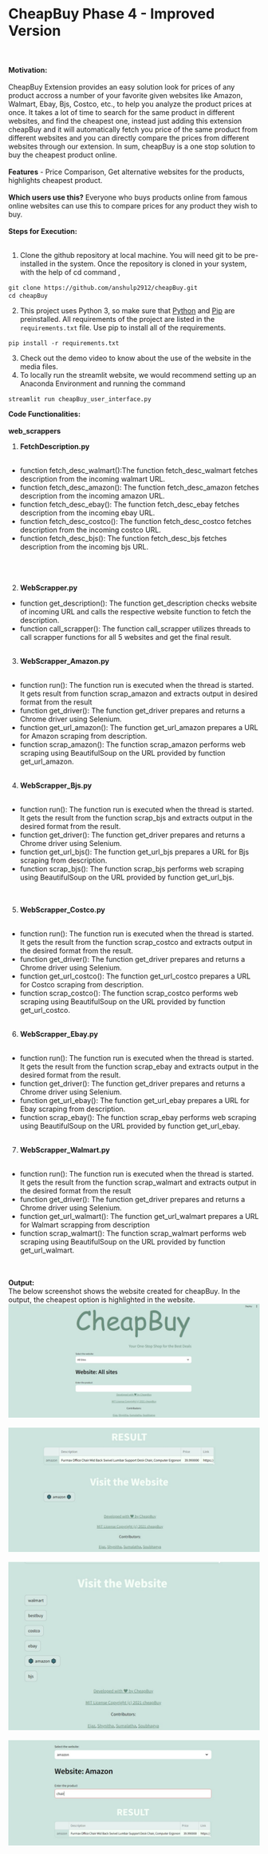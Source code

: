 # CheapBuy Phase 4 - Improved Version<br><br>
**Motivation:**<br><br>
CheapBuy Extension provides an easy solution look for prices of any product accross a number of your favorite 
given websites like Amazon, Walmart, Ebay, Bjs, Costco, etc., to help you analyze the product prices at once.
It takes a lot of time to search for the same product in different websites, and find the cheapest one, 
instead just adding this extension cheapBuy and it will automatically fetch you price of the same product from different websites and you can directly compare the prices from different websites through our extension. In sum, cheapBuy is a one stop solution to buy the cheapest product online.
<br><br>
**Features** - Price Comparison, Get alternative websites for the products, highlights cheapest product.
<br><br>
**Which users use this?**
Everyone who buys products online from famous online websites can use this to compare prices for any product they wish to buy.
<br><br>
**Steps for Execution:**
<br><br>
1. Clone the github repository at local machine. You will need git to be pre-installed in the system. Once the repository is cloned in your system, with the help of cd command ,
```
git clone https://github.com/anshulp2912/cheapBuy.git
cd cheapBuy
```
2. This project uses Python 3, so make sure that [Python](https://www.python.org/downloads/) and [Pip](https://pip.pypa.io/en/stable/installation/) are preinstalled. All requirements of the project are listed in the ```requirements.txt``` file. Use pip to install all of the requirements.
```
pip install -r requirements.txt
```
3. Check out the demo video to know about the use of the website in the media files.
4. To locally run the streamlit website, we would recommend setting up an Anaconda Environment and running the command
```
streamlit run cheapBuy_user_interface.py
```
**Code Functionalities:**
<br><br>
**web_scrappers**
1. **FetchDescription.py**
<br><br>
* function fetch_desc_walmart():The function fetch_desc_walmart fetches description from the incoming walmart URL.<br>
* function fetch_desc_amazon(): The function fetch_desc_amazon fetches description from the incoming amazon URL.<br>
* function fetch_desc_ebay(): The function fetch_desc_ebay fetches description from the incoming ebay URL.<br>
* function fetch_desc_costco(): The function fetch_desc_costco fetches description from the incoming costco URL.<br>
* function fetch_desc_bjs(): The function fetch_desc_bjs fetches description from the incoming bjs URL.<br>
<br><br><br>
2. **WebScrapper.py**
* function get_description(): The function get_description checks website of incoming URL and calls the respective website function to fetch the description.<br>
* function call_scrapper(): The function call_scrapper utilizes threads to call scrapper functions for all 5 websites and get the final result.<br><br>
3. **WebScrapper_Amazon.py** <br><br>
* function run(): The function run is executed when the thread is started. It gets result from function scrap_amazon and extracts output in desired format from the result<br>
* function get_driver(): The function get_driver prepares and returns a Chrome driver using Selenium.<br>
* function get_url_amazon(): The function get_url_amazon prepares a URL for Amazon scraping from description.<br>
* function scrap_amazon(): The function scrap_amazon performs web scraping using BeautifulSoup on the URL provided by function get_url_amazon.
<br><br> 
4. **WebScrapper_Bjs.py** <br><br>
* function run(): The function run is executed when the thread is started. It gets the result from the function scrap_bjs and extracts output in the desired format from the result.<br>
* function get_driver(): The function get_driver prepares and returns a Chrome driver using Selenium.<br>
* function get_url_bjs(): The function get_url_bjs prepares a URL for Bjs scraping from description.<br>
* function scrap_bjs(): The function scrap_bjs performs web scraping using BeautifulSoup on the URL provided by function get_url_bjs.<br>
<br><br>
5. **WebScrapper_Costco.py**<br><br>
* function run(): The function run is executed when the thread is started. It gets the result from the function scrap_costco and extracts output in the desired format from the result.<br>
* function get_driver(): The function get_driver prepares and returns a Chrome driver using Selenium.<br>
* function get_url_costco(): The function get_url_costco prepares a URL for Costco scraping from description.<br>
* function scrap_costco(): The function scrap_costco performs web scraping using BeautifulSoup on the URL provided by function get_url_costco.
<br><br> 
6. **WebScrapper_Ebay.py** <br><br>
* function run(): The function run is executed when the thread is started. It gets the result from the function scrap_ebay and extracts output in the desired format from the result.<br>
* function get_driver(): The function get_driver prepares and returns a Chrome driver using Selenium.<br>
* function get_url_ebay(): The function get_url_ebay prepares a URL for Ebay scraping from description.<br>
* function scrap_ebay(): The function scrap_ebay performs web scraping using BeautifulSoup on the URL provided by function get_url_ebay.
<br><br>
7. **WebScrapper_Walmart.py** <br><br>
* function run(): The function run is executed when the thread is started. It gets the result from the function scrap_walmart and extracts output in the desired format from the result<br>
* function get_driver(): The function get_driver prepares and returns a Chrome driver using Selenium.<br>
* function get_url_walmart(): The function get_url_walmart prepares a URL for Walmart scrapping from description<br>
* function scrap_walmart(): The function scrap_walmart performs web scraping using BeautifulSoup on the URL provided by function get_url_walmart.<br>
<br><br>

**Output:**<br>
The below screenshot shows the website created for cheapBuy. In the output, the cheapest option is highlighted in the website.<br>
<img src = "https://github.com/EZ7051/cheapBuy/blob/main/media/home1.jpeg"><br><br>
<img src = "https://github.com/EZ7051/cheapBuy/blob/main/media/home.jpeg"><br><br>
<img src = "https://github.com/EZ7051/cheapBuy/blob/main/media/allWebsiteslinks.jpeg"><br><br>
<img src = "https://github.com/EZ7051/cheapBuy/blob/main/media/singleWebsite.jpeg"><br><br>
